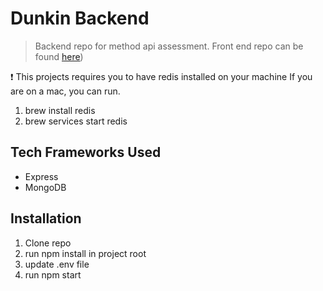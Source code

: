 # Dunkin Backend
> Backend repo for method api assessment. Front end repo can be found [here](https://github.com/eshelton328/dunkin-dashboard))


❗ This projects requires you to have redis installed on your machine If you are on a mac, you can run.
1. brew install redis
2. brew services start redis


## Tech Frameworks Used
* Express
* MongoDB


## Installation
1. Clone repo
2. run npm install in project root
3. update .env file
4. run npm start
